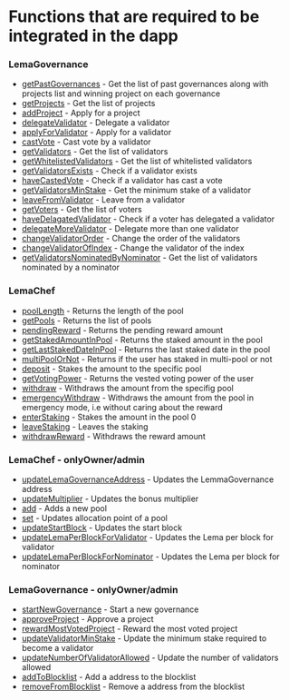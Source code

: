 # Functions that are required to be integrated in the dapp

### LemaGovernance

- [getPastGovernances](contracts/governance/LemaGovernance.sol#:~:text=getPastGovernances) - Get the list of past governances along with projects list and winning project on each governance
- [getProjects](contracts/governance/LemaGovernance.sol#:~:text=getProjects) - Get the list of projects
- [addProject](contracts/governance/LemaGovernance.sol#:~:text=addProject) - Apply for a project
- [delegateValidator](contracts/governance/LemaGovernance.sol#:~:text=delegateValidator) - Delegate a validator
- [applyForValidator](contracts/governance/LemaGovernance.sol#:~:text=applyForValidator) - Apply for a validator
- [castVote](contracts/governance/LemaGovernance.sol#:~:text=castVote) - Cast vote by a validator
- [getValidators](contracts/governance/LemaValidators.sol#:~:text=getValidators) - Get the list of validators
- [getWhitelistedValidators](contracts/governance/LemaValidators.sol#:~:text=getWhitelistedValidators) - Get the list of whitelisted validators
- [getValidatorsExists](contracts/governance/LemaValidators.sol#:~:text=getValidatorsExists) - Check if a validator exists
- [haveCastedVote](contracts/governance/LemaValidators.sol#:~:text=haveCastedVote) - Check if a validator has cast a vote
- [getValidatorsMinStake](contracts/governance/LemaValidators.sol#:~:text=getValidatorsMinStake) - Get the minimum stake of a validator
- [leaveFromValidator](contracts/governance/LemaValidators.sol#:~:text=leaveFromValidator) - Leave from a validator
- [getVoters](contracts/governance/LemaVoters.sol#:~:text=getVoters) - Get the list of voters
- [haveDelagatedValidator](contracts/governance/LemaVoters.sol#:~:text=haveDelagatedValidator) - Check if a voter has delegated a validator
- [delegateMoreValidator](contracts/governance/LemaVoters.sol#:~:text=delegateMoreValidator) - Delegate more than one validator
- [changeValidatorOrder](contracts/governance/LemaVoters.sol#:~:text=changeValidatorOrder) - Change the order of the validators
- [changeValidatorOfIndex](contracts/governance/v2/LemaGovernanceV2.sol#:~:text=changeValidatorOfIndex) - Change the validator of the index
- [getValidatorsNominatedByNominator](contracts/governance/LemaVoters.sol#:~:text=getValidatorsNominatedByNominator) - Get the list of validators nominated by a nominator

### LemaChef

- [poolLength](contracts/LemaChefV2.sol#:~:text=poolLength) - Returns the length of the pool
- [getPools](contracts/LemaChefV2.sol#:~:text=getPools) - Returns the list of pools
- [pendingReward](contracts/LemaChefV2.sol#:~:text=pendingReward) - Returns the pending reward amount
- [getStakedAmountInPool](contracts/LemaChefV2.sol#:~:text=getStakedAmountInPool) - Returns the staked amount in the pool
- [getLastStakedDateInPool](contracts/LemaChefV2.sol#:~:text=getLastStakedDateInPool) - Returns the last staked date in the pool
- [multiPoolOrNot](contracts/LemaChefV2.sol#:~:text=multiPoolOrNot) - Returns if the user has staked in multi-pool or not
- [deposit](contracts/LemaChefV2.sol#:~:text=deposit) - Stakes the amount to the specific pool
- [getVotingPower](contracts/LemaChefV2.sol#:~:text=getVotingPower) - Returns the vested voting power of the user
- [withdraw](contracts/LemaChefV2.sol#:~:text=withdraw) - Withdraws the amount from the specifig pool
- [emergencyWithdraw](contracts/LemaChefV2.sol#:~:text=emergencyWithdraw) - Withdraws the amount from the pool in emergency mode, i.e without caring about the reward
- [enterStaking](contracts/LemaChefV2.sol#:~:text=enterStaking) - Stakes the amount in the pool 0
- [leaveStaking](contracts/LemaChefV2.sol#:~:text=leaveStaking) - Leaves the staking
- [withdrawReward](contracts/LemaChefV2.sol#:~:text=withdrawReward) - Withdraws the reward amount

### LemaChef - onlyOwner/admin

- [updateLemaGovernanceAddress](contracts/LemaChefV2.sol#:~:text=updateLemaGovernanceAddress) - Updates the LemmaGovernance address
- [updateMultiplier](contracts/LemaChefV2.sol#:~:text=updateMultiplier) - Updates the bonus multiplier
- [add](contracts/LemaChefV2.sol#:~:text=add) - Adds a new pool
- [set](contracts/LemaChefV2.sol#:~:text=set) - Updates allocation point of a pool
- [updateStartBlock](contracts/LemaChefV2.sol#:~:text=updateStartBlock) - Updates the start block
- [updateLemaPerBlockForValidator](contracts/LemaChefV2.sol#:~:text=updateLemaPerBlockForValidator) - Updates the Lema per block for validator
- [updateLemaPerBlockForNominator](contracts/LemaChefV2.sol#:~:text=updateLemaPerBlockForNominator) - Updates the Lema per block for nominator

### LemaGovernance - onlyOwner/admin

- [startNewGovernance](contracts/governance/LemaGovernance.sol#:~:text=startNewGovernance) - Start a new governance
- [approveProject](contracts/governance/LemaGovernance.sol#:~:text=approveProject) - Approve a project
- [rewardMostVotedProject](contracts/governance/LemaGovernance.sol#:~:text=rewardMostVotedProject) - Reward the most voted project
- [updateValidatorMinStake](contracts/governance/LemaValidators.sol#:~:text=updateValidatorMinStake) - Update the minimum stake required to become a validator
- [updateNumberOfValidatorAllowed](contracts/governance/LemaValidators.sol#:~:text=updateNumberOfValidatorAllowed) - Update the number of validators allowed
- [addToBlocklist](contracts/governance/LemaValidators.sol#:~:text=addToBlocklist) - Add a address to the blocklist
- [removeFromBlocklist](contracts/governance/LemaValidators.sol#:~:text=removeFromBlocklist) - Remove a address from the blocklist
